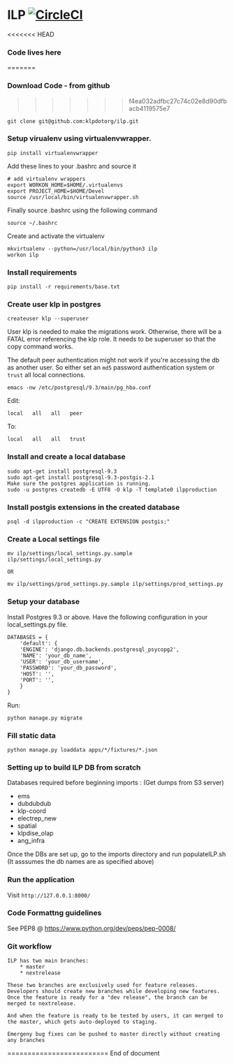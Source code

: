 ILP [![CircleCI](https://circleci.com/gh/klpdotorg/ilp.svg?style=svg)](https://circleci.com/gh/klpdotorg/ilp)
====

<<<<<<< HEAD

### Code lives here
=======
### Download Code - from github
>>>>>>> f4ea032adfbc27c74c02e8d90dfbacb4119575e7

    git clone git@github.com:klpdotorg/ilp.git

### Setup virualenv using virtualenvwrapper.

    pip install virtualenvwrapper
    
Add these lines to your .bashrc and source it

    # add virtualenv wrappers
    export WORKON_HOME=$HOME/.virtualenvs
    export PROJECT_HOME=$HOME/Devel
    source /usr/local/bin/virtualenvwrapper.sh

Finally source .bashrc using the following command
    
    source ~/.bashrc

Create and activate the virtualenv

    mkvirtualenv --python=/usr/local/bin/python3 ilp
    workon ilp
   
### Install requirements

    pip install -r requirements/base.txt

### Create user klp in postgres

    createuser klp --superuser

User klp is needed to make the migrations work. Otherwise, there will be a FATAL error referencing the klp role. It needs to be superuser so that the copy command works.

The default peer authentication might not work if you're accessing the db as another user. So either set an `md5` password authentication system or `trust` all local connections.

    emacs -nw /etc/postgresql/9.3/main/pg_hba.conf

Edit:

    local   all   all   peer

To:

    local   all   all   trust

### Install and create a local database

    sudo apt-get install postgresql-9.3
    sudo apt-get install postgresql-9.3-postgis-2.1
    Make sure the postgres application is running.
    sudo -u postgres createdb -E UTF8 -O klp -T template0 ilpproduction

### Install postgis extensions in the created database
    psql -d ilpproduction -c "CREATE EXTENSION postgis;"

### Create a Local settings file

    mv ilp/settings/local_settings.py.sample ilp/settings/local_settings.py

    OR

    mv ilp/settings/prod_settings.py.sample ilp/settings/prod_settings.py

### Setup your database

Install Postgres 9.3 or above. Have the following configuration in your local_settings.py file.

    DATABASES = {
        'default': {
        'ENGINE': 'django.db.backends.postgresql_psycopg2',
        'NAME': 'your_db_name',
        'USER': 'your_db_username',
        'PASSWORD': 'your_db_password',
        'HOST': '',
        'PORT': '',
        }
    }

Run:

    python manage.py migrate

### Fill static data
    python manage.py loaddata apps/*/fixtures/*.json

### Setting up to build ILP DB from scratch

Databases required before beginning imports :
(Get dumps from S3 server)
* ems
* dubdubdub
* klp-coord
* electrep_new
* spatial
* klpdise_olap
* ang_infra

Once the DBs are set up, go to the imports directory and run populateILP.sh (It asssumes the db names are as specified above)

### Run the application

Visit `http://127.0.0.1:8000/`

### Code Formattng guidelines
See PEP8 @ https://www.python.org/dev/peps/pep-0008/


### Git workflow

    ILP has two main branches:
        * master
        * nextrelease

    These two branches are exclusively used for feature releases. Developers should create new branches while developing new features. Once the feature is ready for a "dev release", the branch can be merged to nextrelease.

    And when the feature is ready to be tested by users, it can merged to the master, which gets auto-deployed to staging.

    Emergeny bug fixes can be pushed to master directly without creating any branches

=========================
End of document

